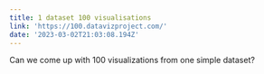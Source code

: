 ```yaml
---
title: 1 dataset 100 visualisations
link: 'https://100.datavizproject.com/'
date: '2023-03-02T21:03:08.194Z'
---
```


﻿Can we come up with 100 visualizations from one simple dataset?
